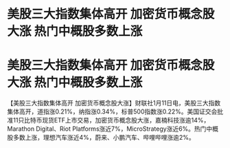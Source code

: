# 美股三大指数集体高开 加密货币概念股大涨 热门中概股多数上涨

# 美股三大指数集体高开 加密货币概念股大涨 热门中概股多数上涨

【美股三大指数集体高开
加密货币概念股大涨】财联社1月11日电，美股三大指数集体高开，道指涨0.21%，纳指涨0.34%，标普500指数涨0.22%。美国证交会批准11只比特币现货ETF上市交易，加密货币概念股大涨，嘉楠科技涨逾14%，Marathon
Digital、Riot
Platforms涨近7%，MicroStrategy涨近6%。热门中概股多数上涨，理想汽车涨近4%，蔚来、小鹏汽车、哔哩哔哩涨逾2%。

